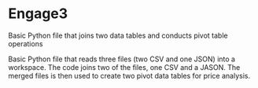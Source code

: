 # Engage3
Basic Python file that joins two data tables and conducts pivot table operations

Basic Python file that reads three files (two CSV and one JSON) into a workspace. The code joins two of the files, one CSV and a JASON. The merged files is then used to create two pivot data tables for price analysis.
